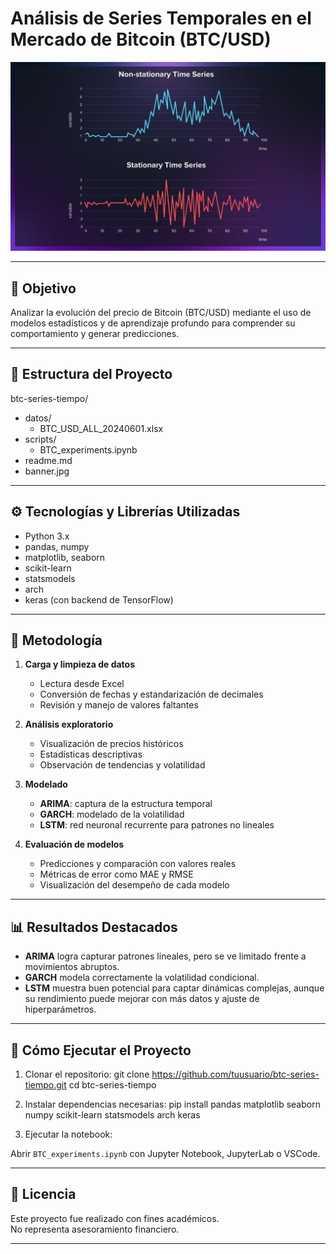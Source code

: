 # **Análisis de Series Temporales en el Mercado de Bitcoin (BTC/USD)**
![Banner del Proyecto](banner.jpg)

---

## 📌 Objetivo

Analizar la evolución del precio de Bitcoin (BTC/USD) mediante el uso de modelos estadísticos y de aprendizaje profundo para comprender su comportamiento y generar predicciones.

---

## 📂 Estructura del Proyecto
btc-series-tiempo/
- datos/
   - BTC_USD_ALL_20240601.xlsx
- scripts/
   - BTC_experiments.ipynb
- readme.md
- banner.jpg

---

## ⚙️ Tecnologías y Librerías Utilizadas

- Python 3.x  
- pandas, numpy  
- matplotlib, seaborn  
- scikit-learn  
- statsmodels  
- arch  
- keras (con backend de TensorFlow)

---

## 🧪 Metodología

1. **Carga y limpieza de datos**  
   - Lectura desde Excel  
   - Conversión de fechas y estandarización de decimales  
   - Revisión y manejo de valores faltantes  

2. **Análisis exploratorio**  
   - Visualización de precios históricos  
   - Estadísticas descriptivas  
   - Observación de tendencias y volatilidad  

3. **Modelado**  
   - **ARIMA**: captura de la estructura temporal  
   - **GARCH**: modelado de la volatilidad  
   - **LSTM**: red neuronal recurrente para patrones no lineales  

4. **Evaluación de modelos**  
   - Predicciones y comparación con valores reales  
   - Métricas de error como MAE y RMSE  
   - Visualización del desempeño de cada modelo  

---

## 📊 Resultados Destacados

- **ARIMA** logra capturar patrones lineales, pero se ve limitado frente a movimientos abruptos.  
- **GARCH** modela correctamente la volatilidad condicional.  
- **LSTM** muestra buen potencial para captar dinámicas complejas, aunque su rendimiento puede mejorar con más datos y ajuste de hiperparámetros.

---

## 🚀 Cómo Ejecutar el Proyecto

1. Clonar el repositorio:
git clone https://github.com/tuusuario/btc-series-tiempo.git
cd btc-series-tiempo

2. Instalar dependencias necesarias:
pip install pandas matplotlib seaborn numpy scikit-learn statsmodels arch keras

3. Ejecutar la notebook:

Abrir `BTC_experiments.ipynb` con Jupyter Notebook, JupyterLab o VSCode.

---

## 📝 Licencia

Este proyecto fue realizado con fines académicos.  
No representa asesoramiento financiero.

---
